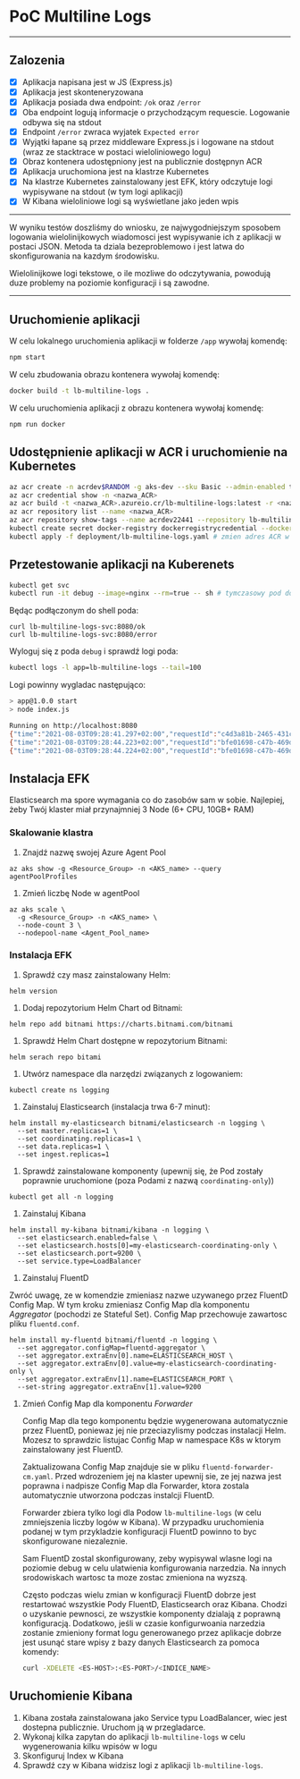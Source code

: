 # PoC Multiline Logs

---

## Zalozenia

- [X] Aplikacja napisana jest w JS (Express.js)
- [X] Aplikacja jest skonteneryzowana
- [X] Aplikacja posiada dwa endpoint: `/ok` oraz `/error`
- [X] Oba endpoint logują informacje o przychodzącym requescie. Logowanie odbywa się na stdout
- [X] Endpoint `/error` zwraca wyjatek `Expected error`
- [X] Wyjątki łapane są przez middleware Express.js i logowane na stdout (wraz ze stacktrace w postaci wieloliniowego logu)
- [X] Obraz kontenera udostępniony jest na publicznie dostępnyn ACR
- [X] Aplikacja uruchomiona jest na klastrze Kubernetes
- [X] Na klastrze Kubernetes zainstalowany jest EFK, który odczytuje logi wypisywane na stdout (w tym logi aplikacji)
- [X] W Kibana wieloliniowe logi są wyświetlane jako jeden wpis

---

W wyniku testów doszliśmy do wniosku, ze najwygodniejszym sposobem logowania wielolinijkowych wiadomosci jest wypisywanie ich z aplikacji w postaci JSON. Metoda ta dziala bezeproblemowo i jest latwa do skonfigurowania na kazdym środowisku.

Wielolinijkowe logi tekstowe, o ile mozliwe do odczytywania, powodują duze problemy na poziomie konfiguracji i są zawodne.

---

## Uruchomienie aplikacji

W celu lokalnego uruchomienia aplikacji w folderze `/app` wywołaj komendę:

```bash
npm start
```

W celu zbudowania obrazu kontenera wywołaj komendę:

```bash
docker build -t lb-multiline-logs . 
```

W celu uruchomienia aplikacji z obrazu kontenera wywołaj komendę:

```bash
npm run docker
```

## Udostępnienie aplikacji w ACR i uruchomienie na Kubernetes

```bash
az acr create -n acrdev$RANDOM -g aks-dev --sku Basic --admin-enabled true
az acr credential show -n <nazwa_ACR>
az acr build -t <nazwa_ACR>.azureio.cr/lb-multiline-logs:latest -r <nazwa_ACR> .
az acr repository list --name <nazwa_ACR>
az acr repository show-tags --name acrdev22441 --repository lb-multiline-logs
kubectl create secret docker-registry dockerregistrycredential --docker-server=<nazwa_ACR>.azurecr.io --docker-username=<nazwa_ACR> --docker-password=<password>
kubectl apply -f deployment/lb-multiline-logs.yaml # zmien adres ACR w pliku
```

## Przetestowanie aplikacji na Kuberenets

```bash
kubectl get svc
kubectl run -it debug --image=nginx --rm=true -- sh # tymczasowy pod do debugu
```

Będąc podłączonym do shell poda:

```
curl lb-multiline-logs-svc:8080/ok
curl lb-multiline-logs-svc:8080/error
```

Wyloguj się z poda `debug` i sprawdź logi poda:

```bash
kubectl logs -l app=lb-multiline-logs --tail=100
```

Logi powinny wygladac następująco:

```bash
> app@1.0.0 start
> node index.js

Running on http://localhost:8080
{"time":"2021-08-03T09:28:41.297+02:00","requestId":"c4d3a81b-2465-431c-9793-5ab83248389d","level":"INFO","namespace":"index.js","message":"Received request /ok."}
{"time":"2021-08-03T09:28:44.223+02:00","requestId":"bfe01698-c47b-469d-8858-b300d5c1dd1f","level":"INFO","namespace":"index.js","message":"Received request /error. This will cause an error."}
{"time":"2021-08-03T09:28:44.224+02:00","requestId":"bfe01698-c47b-469d-8858-b300d5c1dd1f","level":"ERROR","namespace":"index.js","message":"Error: Expected error!\n    at /Users/macborowy/chm/test/poc-multiline-logs/app/index.js:20:9\n    at Layer.handle [as handle_request] (/Users/macborowy/chm/test/poc-multiline-logs/app/node_modules/express/lib/router/layer.js:95:5)\n    at next (/Users/macborowy/chm/test/poc-multiline-logs/app/node_modules/express/lib/router/route.js:137:13)\n    at Route.dispatch (/Users/macborowy/chm/test/poc-multiline-logs/app/node_modules/express/lib/router/route.js:112:3)\n    at Layer.handle [as handle_request] (/Users/macborowy/chm/test/poc-multiline-logs/app/node_modules/express/lib/router/layer.js:95:5)\n    at /Users/macborowy/chm/test/poc-multiline-logs/app/node_modules/express/lib/router/index.js:281:22\n    at Function.process_params (/Users/macborowy/chm/test/poc-multiline-logs/app/node_modules/express/lib/router/index.js:335:12)\n    at next (/Users/macborowy/chm/test/poc-multiline-logs/app/node_modules/express/lib/router/index.js:275:10)\n    at /Users/macborowy/chm/test/poc-multiline-logs/app/node_modules/express-request-id/index.js:17:9\n    at Layer.handle [as handle_request] (/Users/macborowy/chm/test/poc-multiline-logs/app/node_modules/express/lib/router/layer.js:95:5)"}
```

## Instalacja EFK

Elasticsearch ma spore wymagania co do zasobów sam w sobie. Najlepiej, żeby Twój klaster miał przynajmniej 3 Node (6+ CPU, 10GB+ RAM)

### Skalowanie klastra

1. Znajdź nazwę swojej Azure Agent Pool

  ```shell
  az aks show -g <Resource_Group> -n <AKS_name> --query agentPoolProfiles
  ```
    
1. Zmień liczbę Node w agentPool
  
  ```shell
  az aks scale \
    -g <Resource_Group> -n <AKS_name> \
    --node-count 3 \
    --nodepool-name <Agent_Pool_name>
  ```

### Instalacja EFK

1. Sprawdź czy masz zainstalowany Helm: 

  ```shell
  helm version
  ```

1. Dodaj repozytorium Helm Chart od Bitnami: 

  ```shell
  helm repo add bitnami https://charts.bitnami.com/bitnami
  ```

1. Sprawdź Helm Chart dostępne w repozytorium Bitnami: 

  ```shell
  helm serach repo bitami
  ```

1. Utwórz namespace dla narzędzi związanych z logowaniem: 

  ```shell
  kubectl create ns logging
  ```

1. Zainstaluj Elasticsearch (instalacja trwa 6-7 minut):
    
  ```shell
  helm install my-elasticsearch bitnami/elasticsearch -n logging \
    --set master.replicas=1 \
    --set coordinating.replicas=1 \
    --set data.replicas=1 \
    --set ingest.replicas=1
  ```

1. Sprawdź zainstalowane komponenty (upewnij się, że Pod zostały poprawnie uruchomione (poza Podami z nazwą `coordinating-only`))

  ```shell
  kubectl get all -n logging
  ```

1. Zainstaluj Kibana

  ```shell
  helm install my-kibana bitnami/kibana -n logging \
    --set elasticsearch.enabled=false \
    --set elasticsearch.hosts[0]=my-elasticsearch-coordinating-only \
    --set elasticsearch.port=9200 \
    --set service.type=LoadBalancer
  ```

1. Zainstaluj FluentD

  Zwróć uwagę, ze w komendzie zmieniasz nazwe uzywanego przez FluentD Config Map. W tym kroku zmieniasz Config Map dla komponentu _Aggregator_ (pochodzi ze Stateful Set). Config Map przechowuje zawartosc pliku `fluentd.conf`.

  ```shell
  helm install my-fluentd bitnami/fluentd -n logging \
    --set aggregator.configMap=fluentd-aggregator \
    --set aggregator.extraEnv[0].name=ELASTICSEARCH_HOST \
    --set aggregator.extraEnv[0].value=my-elasticsearch-coordinating-only \
    --set aggregator.extraEnv[1].name=ELASTICSEARCH_PORT \
    --set-string aggregator.extraEnv[1].value=9200
  ```

1. Zmień Config Map dla komponentu _Forwarder_

   Config Map dla tego komponentu będzie wygenerowana automatycznie przez FluentD, poniewaz jej nie przeciazylismy podczas instalacji Helm. Mozesz to sprawdzic listujac Config Map w namespace K8s w ktorym zainstalowany jest FluentD.

   Zaktualizowana Config Map znajduje sie w pliku `fluentd-forwarder-cm.yaml`. Przed wdrozeniem jej na klaster upewnij sie, ze jej nazwa jest poprawna i nadpisze Config Map dla Forwarder, ktora zostala automatycznie utworzona podczas instalcji FluentD.

   Forwarder zbiera tylko logi dla Podow `lb-multiline-logs` (w celu zmniejszenia liczby logów w Kibana). W przypadku uruchomienia podanej w tym przykladzie konfiguracji FluentD powinno to byc skonfigurowane niezaleznie.

   Sam FluentD zostal skonfigurowany, zeby wypisywal wlasne logi na poziomie debug w celu ulatwienia konfigurowania narzedzia. Na innych srodowiskach wartosc ta moze zostac zmieniona na wyzszą.

   Często podczas wielu zmian w konfiguracji FluentD dobrze jest restartować wszystkie Pody FluentD, Elasticsearch oraz Kibana. Chodzi o uzyskanie pewnosci, ze wszystkie komponenty dzialają z poprawną konfiguracją. Dodatkowo, jeśli w czasie konfigurwoania narzedzia zostanie zmieniony format logu generowanego przez aplikacje dobrze jest usunąć stare wpisy z bazy danych Elasticsearch za pomoca komendy:

   ```bash
   curl -XDELETE <ES-HOST>:<ES-PORT>/<INDICE_NAME>
   ```

## Uruchomienie Kibana

1. Kibana została zainstalowana jako Service typu LoadBalancer, wiec jest dostepna publicznie. Uruchom ją w przegladarce.
1. Wykonaj kilka zapytan do aplikacji `lb-multiline-logs` w celu wygenerowania kilku wpisów w logu
1. Skonfiguruj Index w Kibana
1. Sprawdź czy w Kibana widzisz logi z aplikacji `lb-multiline-logs`.

